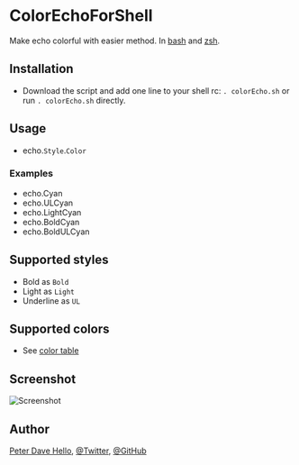 # ColorEchoForShell
Make echo colorful with easier method. In [bash](https://www.gnu.org/software/bash/) and [zsh](http://www.zsh.org/).

## Installation

* Download the script and add one line to your shell rc: `. colorEcho.sh` or run `. colorEcho.sh` directly.

## Usage

* echo.`Style`.`Color`

### Examples

* echo.Cyan
* echo.ULCyan
* echo.LightCyan
* echo.BoldCyan
* echo.BoldULCyan

## Supported styles

* Bold as `Bold`
* Light as `Light`
* Underline as `UL`

## Supported colors

* See [color table](https://cdn.rawgit.com/PeterDaveHello/ColorEchoForShell/master/table.txt)

## Screenshot

![Screenshot](https://cdn.rawgit.com/PeterDaveHello/ColorEchoForShell/master/Demo.png)

## Author

[Peter Dave Hello](https://www.peterdavehello.org/), [@Twitter](https://twitter.com/PeterDaveHello), [@GitHub](https://github.com/PeterDaveHello)

